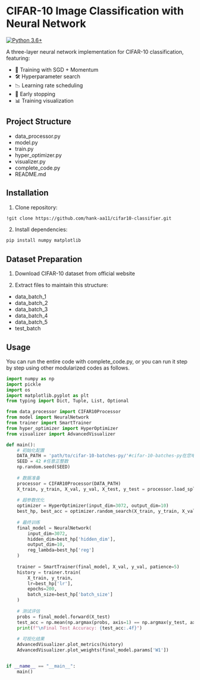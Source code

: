 # CIFAR-10 Image Classification with Neural Network

[![Python 3.6+](https://img.shields.io/badge/python-3.6+-blue.svg)](https://www.python.org/downloads/)

A three-layer neural network implementation for CIFAR-10 classification, featuring:

- 🚀 Training with SGD + Momentum
- 🛠 Hyperparameter search
- 📉 Learning rate scheduling
- 🛑 Early stopping
- 📊 Training visualization

## Project Structure
- data_processor.py
- model.py 
- train.py
- hyper_optimizer.py
- visualizer.py
- complete_code.py 
- README.md

## Installation

1. Clone repository:
```bash
!git clone https://github.com/hank-aa11/cifar10-classifier.git
```
2. Install dependencies:
```bash
pip install numpy matplotlib
```

## Dataset Preparation
1. Download CIFAR-10 dataset from official website

2. Extract files to maintain this structure:
- data_batch_1
- data_batch_2
- data_batch_3
- data_batch_4
- data_batch_5
- test_batch

## Usage
You can run the entire code with complete_code.py, or you can run it step by step using other modularized codes as follows.
```python
import numpy as np
import pickle
import os
import matplotlib.pyplot as plt
from typing import Dict, Tuple, List, Optional

from data_processor import CIFAR10Processor
from model import NeuralNetwork
from trainer import SmartTrainer
from hyper_optimizer import HyperOptimizer
from visualizer import AdvancedVisualizer

def main():
    # 初始化配置
    DATA_PATH = 'path/to/cifar-10-batches-py/'#cifar-10-batches-py在您电脑上的位置
    SEED = 42 #任意正整数
    np.random.seed(SEED)
    
    # 数据准备
    processor = CIFAR10Processor(DATA_PATH)
    X_train, y_train, X_val, y_val, X_test, y_test = processor.load_split_data()
    
    # 超参数优化
    optimizer = HyperOptimizer(input_dim=3072, output_dim=10)
    best_hp, best_acc = optimizer.random_search(X_train, y_train, X_val, y_val)
    
    # 最终训练
    final_model = NeuralNetwork(
        input_dim=3072,
        hidden_dim=best_hp['hidden_dim'],
        output_dim=10,
        reg_lambda=best_hp['reg']
    )
    
    trainer = SmartTrainer(final_model, X_val, y_val, patience=5)
    history = trainer.train(
        X_train, y_train,
        lr=best_hp['lr'],
        epochs=200,
        batch_size=best_hp['batch_size']
    )
    
    # 测试评估
    probs = final_model.forward(X_test)
    test_acc = np.mean(np.argmax(probs, axis=1) == np.argmax(y_test, axis=1))
    print(f"\nFinal Test Accuracy: {test_acc:.4f}")
    
    # 可视化结果
    AdvancedVisualizer.plot_metrics(history)
    AdvancedVisualizer.plot_weights(final_model.params['W1'])


if __name__ == "__main__":
    main()
```
